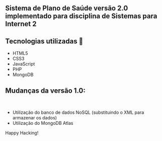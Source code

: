 <h2>Sistema de Plano de Saúde versão 2.0 implementado para disciplina de Sistemas para Internet 2</h2>

<h2>Tecnologias utilizadas 🚀</h2>

* HTML5<br>
* CSS3<br>
* JavaScript<br>
* PHP<br>
* MongoDB

<h2>Mudanças da versão 1.0:</h2></br>

* Utilização do banco de dados NoSQL (substituindo o XML para armazenar os dados)</br>
* Utilização do MongoDB Atlas </br>

Happy Hacking!
